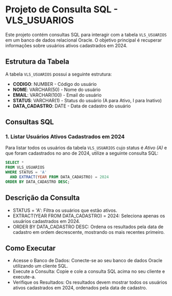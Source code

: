 # Projeto de Consulta SQL - VLS_USUARIOS

Este projeto contém consultas SQL para interagir com a tabela `VLS_USUARIOS` em um banco de dados relacional Oracle. O objetivo principal é recuperar informações sobre usuários ativos cadastrados em 2024.

## Estrutura da Tabela

A tabela `VLS_USUARIOS` possui a seguinte estrutura:

- **CODIGO**: NUMBER - Código do usuário
- **NOME**: VARCHAR(50) - Nome do usuário
- **EMAIL**: VARCHAR(100) - Email do usuário
- **STATUS**: VARCHAR(1) - Status do usuário (A para Ativo, I para Inativo)
- **DATA_CADASTRO**: DATE - Data de cadastro do usuário

## Consultas SQL

### 1. Listar Usuários Ativos Cadastrados em 2024

Para listar todos os usuários da tabela `VLS_USUARIOS` cujo status é *Ativo (A)* e que foram cadastrados no ano de 2024, utilize a seguinte consulta SQL:

``` sql
SELECT *
FROM VLS_USUARIOS
WHERE STATUS = 'A' 
  AND EXTRACT(YEAR FROM DATA_CADASTRO) = 2024
ORDER BY DATA_CADASTRO DESC;
```

## Descrição da Consulta
- STATUS = 'A': Filtra os usuários que estão ativos.
- EXTRACT(YEAR FROM DATA_CADASTRO) = 2024: Seleciona apenas os usuários cadastrados em 2024.
- ORDER BY DATA_CADASTRO DESC: Ordena os resultados pela data de cadastro em ordem decrescente, mostrando os mais recentes primeiro.

## Como Executar
- Acesse o Banco de Dados: Conecte-se ao seu banco de dados Oracle utilizando um cliente SQL.
- Execute a Consulta: Copie e cole a consulta SQL acima no seu cliente e execute-a.
- Verifique os Resultados: Os resultados devem mostrar todos os usuários ativos cadastrados em 2024, ordenados pela data de cadastro.
